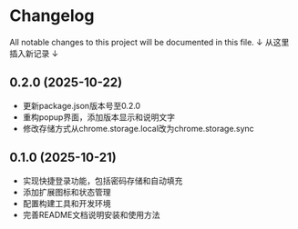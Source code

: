 # Changelog

All notable changes to this project will be documented in this file.
↓ 从这里插入新记录 ↓
## 0.2.0 (2025-10-22)

- 更新package.json版本号至0.2.0
- 重构popup界面，添加版本显示和说明文字
- 修改存储方式从chrome.storage.local改为chrome.storage.sync

## 0.1.0 (2025-10-21)

- 实现快捷登录功能，包括密码存储和自动填充
- 添加扩展图标和状态管理
- 配置构建工具和开发环境
- 完善README文档说明安装和使用方法
